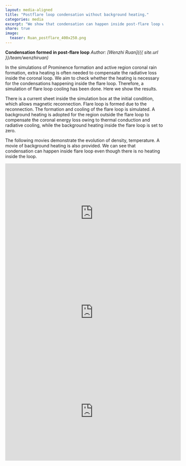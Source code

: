 ```yaml
---
layout: media-aligned
title: "Postflare loop condensation without background heating."
categories: media
excerpt: "We show that condensation can happen inside post-flare loop without background heating with a test."
share: true
image:
  teaser: Ruan_postflare_400x250.png
---
```




**Condensation formed in post-flare loop**
*Author: [Wenzhi Ruan]({{ site.url }}/team/wenzhiruan)*


In the simulations of Prominence formation and active region coronal rain formation, extra heating is often needed to compensate the radiative loss inside the coronal loop. We aim to check whether the heating is necessary for the condensations happening inside the flare loop. Therefore, a simulation of flare loop cooling has been done. Here we show the results.


There is a current sheet inside the simulation box at the initial condition, which allows magnetic reconnection. Flare loop is formed due to the reconnection. The formation and cooling of the flare loop is simulated. A background heating is adopted for the region outside the flare loop to compensate the coronal energy loss owing to thermal conduction and radiative cooling, while the background heating inside the flare loop is set to zero. 

The following movies demonstrate the evolution of density, temperature. A movie of background heating is also provided. We can see that condensation can happen inside flare loop even though there is no heating inside the loop.

<iframe width="560" height="315" src="https://www.youtube.com/embed/ySKZPUqi5cI" title="YouTube video player" frameborder="0" allow="accelerometer; autoplay; clipboard-write; encrypted-media; gyroscope; picture-in-picture" allowfullscreen></iframe>

<iframe width="560" height="315" src="https://www.youtube.com/embed/oKVutjxdlRw" title="YouTube video player" frameborder="0" allow="accelerometer; autoplay; clipboard-write; encrypted-media; gyroscope; picture-in-picture" allowfullscreen></iframe>

<iframe width="560" height="315" src="https://www.youtube.com/embed/VtIh7gCXwIA" title="YouTube video player" frameborder="0" allow="accelerometer; autoplay; clipboard-write; encrypted-media; gyroscope; picture-in-picture" allowfullscreen></iframe>
